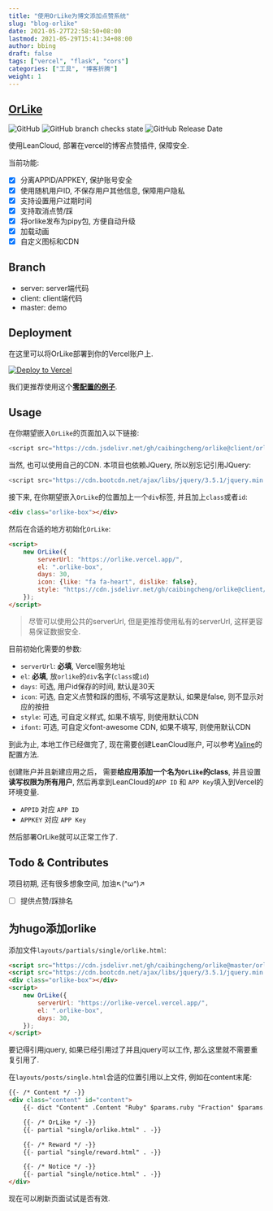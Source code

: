 ```yaml
---
title: "使用OrLike为博文添加点赞系统"
slug: "blog-orlike"
date: 2021-05-27T22:58:50+08:00
lastmod: 2021-05-29T15:41:34+08:00
author: bbing
draft: false
tags: ["vercel", "flask", "cors"]
categories: ["工具", "博客折腾"]
weight: 1
---
```


## [OrLike](https://github.com/caibingcheng/orlike)

![GitHub](https://img.shields.io/github/license/caibingcheng/orlike)
![GitHub branch checks state](https://img.shields.io/github/checks-status/caibingcheng/orlike/master)
![GitHub Release Date](https://img.shields.io/github/release-date/caibingcheng/orlike)

使用LeanCloud, 部署在vercel的博客点赞插件, 保障安全.

当前功能:
- [x] 分离APPID/APPKEY, 保护账号安全
- [x] 使用随机用户ID, 不保存用户其他信息, 保障用户隐私
- [x] 支持设置用户过期时间
- [x] 支持取消点赞/踩
- [x] 将orlike发布为pipy包, 方便自动升级
- [x] 加载动画
- [x] 自定义图标和CDN

<!--more-->

## Branch

- server: server端代码
- client: client端代码
- master: demo

## Deployment

在这里可以将OrLike部署到你的Vercel账户上.

[![Deploy to Vercel](https://camo.githubusercontent.com/f209ca5cc3af7dd930b6bfc55b3d7b6a5fde1aff/68747470733a2f2f76657263656c2e636f6d2f627574746f6e)](https://vercel.com/import/project?template=https://github.com/caibingcheng/orlike-vercel)

我们更推荐使用这个[**零配置的例子**](https://github.com/caibingcheng/orlike-vercel).

## Usage

在你期望嵌入```OrLike```的页面加入以下链接:
```JavaScript
<script src="https://cdn.jsdelivr.net/gh/caibingcheng/orlike@client/orlike.min.js"></script>
```
当然, 也可以使用自己的CDN. 本项目也依赖JQuery, 所以别忘记引用JQuery:
```JavaScript
<script src="https://cdn.bootcdn.net/ajax/libs/jquery/3.5.1/jquery.min.js"></script>
```

接下来, 在你期望嵌入```OrLike```的位置加上一个```div```标签, 并且加上```class```或者```id```:
```HTML
<div class="orlike-box"></div>
```

然后在合适的地方初始化```OrLike```:
```HTML
<script>
    new OrLike({
        serverUrl: "https://orlike.vercel.app/",
        el: ".orlike-box",
        days: 30,
        icon: {like: "fa fa-heart", dislike: false},
        style: "https://cdn.jsdelivr.net/gh/caibingcheng/orlike@client/orlike.min.css",
    });
</script>
```

> 尽管可以使用公共的serverUrl, 但是更推荐使用私有的serverUrl, 这样更容易保证数据安全.

目前初始化需要的参数:
- ```serverUrl```: **必填**, Vercel服务地址
- ```el```: **必填**, 放```orlike```的```div```名字(```class```或```id```)
- ```days```: 可选, 用户id保存的时间, 默认是30天
- ```icon```: 可选, 自定义点赞和踩的图标, 不填写这是默认, 如果是false, 则不显示对应的按扭
- ```style```: 可选, 可自定义样式, 如果不填写, 则使用默认CDN
- ```ifont```: 可选, 可自定义font-awesome CDN, 如果不填写, 则使用默认CDN

到此为止, 本地工作已经做完了, 现在需要创建LeanCloud账户, 可以参考[Valine](https://valine.js.org/quickstart.html)的配置方法.

创建账户并且新建应用之后， 需要**给应用添加一个名为```OrLike```的class**, 并且设置**读写权限为所有用户**, 然后再拿到LeanCloud的```APP ID``` 和 ```APP Key```填入到Vercel的环境变量.

- ```APPID``` 对应 ```APP ID```
- ```APPKEY``` 对应 ```APP Key```

然后部署OrLike就可以正常工作了.

## Todo & Contributes
项目初期, 还有很多想象空间, 加油↖(^ω^)↗

- [ ] 提供点赞/踩排名

## 为hugo添加orlike

添加文件```layouts/partials/single/orlike.html```:
```HTML
<script src="https://cdn.jsdelivr.net/gh/caibingcheng/orlike@master/orlike.js"></script>
<script src="https://cdn.bootcdn.net/ajax/libs/jquery/3.5.1/jquery.min.js"></script>
<div class="orlike-box"></div>
<script>
    new OrLike({
        serverUrl: "https://orlike-vercel.vercel.app/",
        el: ".orlike-box",
        days: 30,
    });
</script>
```
要记得引用jquery, 如果已经引用过了并且jquery可以工作, 那么这里就不需要重复引用了.

在```layouts/posts/single.html```合适的位置引用以上文件, 例如在content末尾:
```HTML
{{- /* Content */ -}}
<div class="content" id="content">
    {{- dict "Content" .Content "Ruby" $params.ruby "Fraction" $params.fraction "Fontawesome" $params.fontawesome | partial "function/content.html" | safeHTML -}}

    {{- /* OrLike */ -}}
    {{- partial "single/orlike.html" . -}}

    {{- /* Reward */ -}}
    {{- partial "single/reward.html" . -}}

    {{- /* Notice */ -}}
    {{- partial "single/notice.html" . -}}
</div>
```

现在可以刷新页面试试是否有效.
